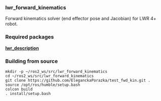 ### lwr_forward_kinematics

Forward kinematics solver (end effector pose and Jacobian) for LWR 4+ robot.

### Required packages

[**lwr_description**](https://github.com/EleganckaPorazka/kuka_lwr4plus_urdf.git)

### Building from source

```
mkdir -p ~/ros2_ws/src/lwr_forward_kinematics
cd ~/ros2_ws/src/lwr_forward_kinematics
git clone https://github.com/EleganckaPorazka/test_fwd_kin.git .
source /opt/ros/humble/setup.bash
colcon build
. install/setup.bash
```


